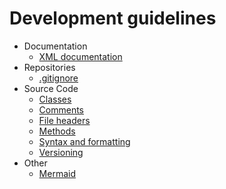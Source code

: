 # Development guidelines

* Documentation
  * [XML documentation](./profile/development-guidelines/xml-documentation.md)
* Repositories  
  * [.gitignore](./profile/dotfiles/repositories/.gitignore)
* Source Code
  * [Classes](./profile/development-guidelines/classes.md)
  * [Comments](./profile/development-guidelines/comments.md)
  * [File headers](./profile/development-guidelines/file-headers.md)
  * [Methods](./profile/development-guidelines/methods.md)
  * [Syntax and formatting](./profile/development-guidelines/syntax-and-formatting.md)
  * [Versioning](./profile/development-guidelines/versioning.md)
* Other
  * [Mermaid](./profile/mermaid/mermaid.md)
